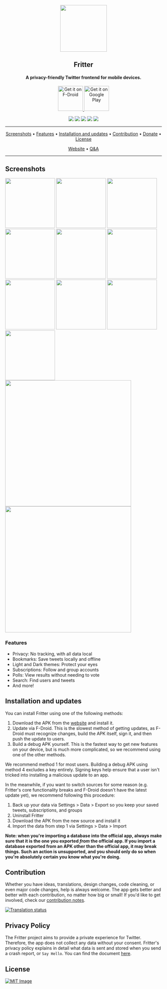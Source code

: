 <p align="center"><a href="https://fritter.cc"><img src="assets/icon.svg" width="150"></a></p> 
<h2 align="center"><b>Fritter</b></h2>
<h4 align="center">A privacy-friendly Twitter frontend for mobile devices.</h4>

<p align="center">
  <a href="https://f-droid.org/packages/com.jonjomckay.fritter/">
    <img src="https://fdroid.gitlab.io/artwork/badge/get-it-on.png"
       alt="Get it on F-Droid"
       height="80">
   </a>
   <a href="https://play.google.com/store/apps/details?id=com.jonjomckay.fritter">
     <img src="https://play.google.com/intl/en_us/badges/static/images/badges/en_badge_web_generic.png" 
       alt="Get it on Google Play"
       height="80">
   </a>
</p>

<p align="center">
<a href="https://fritter.cc/releases/" alt="Release"><img src="https://img.shields.io/github/release/jonjomckay/Fritter.svg" ></a>
<a href="/LICENSE" alt="License: MIT"><img src="https://img.shields.io/badge/License-MIT-blue.svg"></a>
<a href="https://github.com/jonjomckay/fritter/actions" alt="Build Status"><img src="https://github.com/jonjomckay/fritter/workflows/ci/badge.svg?branch=master&event=push"></a>
<a href="https://hosted.weblate.org/engage/fritter/" alt="Translation Status"><img src="https://hosted.weblate.org/widgets/fritter/-/svg-badge.svg"></a>
<a href="https://oss.issuehunt.io/r/jonjomckay/fritter/" alt="Issuehunt"><img src="https://badges.aleen42.com/src/issuehunt.svg"></a>
</p>
<hr>
<p align="center"><a href="#screenshots">Screenshots</a> &bull; <a href="#features">Features</a> &bull; <a href="#installation-and-updates">Installation and updates</a> &bull; <a href="#contribution">Contribution</a> &bull; <a href="https://fritter.cc/donate">Donate</a> &bull; <a href="#license">License</a></p>
<p align="center"><a href="https://fritter.cc">Website</a> &bull; <a href="https://github.com/jonjomckay/fritter/discussions/categories/q-a">Q&A</a></p>
<hr>

## Screenshots

[<img src="https://user-images.githubusercontent.com/123662124/236850975-950f87c4-2dd1-4c9b-8ba4-1aa2d23ce98d.jpeg" width=160>](https://user-images.githubusercontent.com/123662124/236850975-950f87c4-2dd1-4c9b-8ba4-1aa2d23ce98d.jpeg)
[<img src="https://user-images.githubusercontent.com/123662124/236851092-4825b9d7-cb0b-4981-9c67-8716514f73e8.jpeg" width=160>](https://user-images.githubusercontent.com/123662124/236851092-4825b9d7-cb0b-4981-9c67-8716514f73e8.jpeg)
[<img src="https://user-images.githubusercontent.com/123662124/236851199-6a14e24e-eb1a-48a5-9e53-2247e5e4a9b7.jpeg" width=160>](https://user-images.githubusercontent.com/123662124/236851199-6a14e24e-eb1a-48a5-9e53-2247e5e4a9b7.jpeg)
[<img src="fastlane/metadata/android/en-US/images/phoneScreenshots/shot_04.png" width=160>](fastlane/metadata/android/en-US/images/phoneScreenshots/shot_04.png)
[<img src="fastlane/metadata/android/en-US/images/phoneScreenshots/shot_05.png" width=160>](fastlane/metadata/android/en-US/images/phoneScreenshots/shot_05.png)
[<img src="fastlane/metadata/android/en-US/images/phoneScreenshots/shot_06.png" width=160>](fastlane/metadata/android/en-US/images/phoneScreenshots/shot_06.png)
[<img src="fastlane/metadata/android/en-US/images/phoneScreenshots/shot_07.png" width=160>](fastlane/metadata/android/en-US/images/phoneScreenshots/shot_07.png)
[<img src="fastlane/metadata/android/en-US/images/phoneScreenshots/shot_08.png" width=160>](fastlane/metadata/android/en-US/images/phoneScreenshots/shot_08.png)
[<img src="fastlane/metadata/android/en-US/images/phoneScreenshots/shot_09.png" width=160>](fastlane/metadata/android/en-US/images/phoneScreenshots/shot_09.png)
[<img src="fastlane/metadata/android/en-US/images/phoneScreenshots/shot_10.png" width=160>](fastlane/metadata/android/en-US/images/phoneScreenshots/shot_10.png)
[<img src="fastlane/metadata/android/en-US/images/tenInchScreenshots/shot_11.png" width=405>](fastlane/metadata/android/en-US/images/tenInchScreenshots/shot_11.png)
[<img src="fastlane/metadata/android/en-US/images/tenInchScreenshots/shot_12.png" width=405>](fastlane/metadata/android/en-US/images/tenInchScreenshots/shot_12.png)

### Features

* Privacy: No tracking, with all data local
* Bookmarks: Save tweets locally and offline
* Light and Dark themes: Protect your eyes
* Subscriptions: Follow and group accounts
* Polls: View results without needing to vote
* Search: Find users and tweets
* And more!

## Installation and updates
You can install Fritter using one of the following methods:
 1. Download the APK from the [website](https://fritter.cc/releases/) and install it.
 2. Update via F-Droid. This is the slowest method of getting updates, as F-Droid must recognize changes, build the APK itself, sign it, and then push the update to users.
 3. Build a debug APK yourself. This is the fastest way to get new features on your device, but is much more complicated, so we recommend using one of the other methods.

We recommend method 1 for most users. Building a debug APK using method 4 excludes a key entirely. Signing keys help ensure that a user isn't tricked into installing a malicious update to an app.

In the meanwhile, if you want to switch sources for some reason (e.g. Fritter's core functionality breaks and F-Droid doesn't have the latest update yet), we recommend following this procedure:
1. Back up your data via Settings > Data > Export so you keep your saved tweets, subscriptions, and groups
2. Uninstall Fritter
3. Download the APK from the new source and install it
4. Import the data from step 1 via Settings > Data > Import

<b>Note: when you're importing a database into the official app, always make sure that it is the one you exported _from_ the official app. If you import a database exported from an APK other than the official app, it may break things. Such an action is unsupported, and you should only do so when you're absolutely certain you know what you're doing.</b>

## Contribution
Whether you have ideas, translations, design changes, code cleaning, or even major code changes, help is always welcome. The app gets better and better with each contribution, no matter how big or small! If you'd like to get involved, check our [contribution notes](.github/CONTRIBUTING.md).

<a href="https://hosted.weblate.org/engage/fritter/">
<img src="https://hosted.weblate.org/widgets/fritter/-/287x66-grey.png" alt="Translation status" />
</a>

## Privacy Policy

The Fritter project aims to provide a private experience for Twitter. Therefore, the app does not collect any data without your consent. Fritter's privacy policy explains in detail what data is sent and stored when you send a crash report, or `Say Hello`. You can find the document [here](https://fritter.cc/privacy).

## License
[![MIT Image](https://upload.wikimedia.org/wikipedia/commons/c/c3/License_icon-mit.svg)](/LICENSE)  

